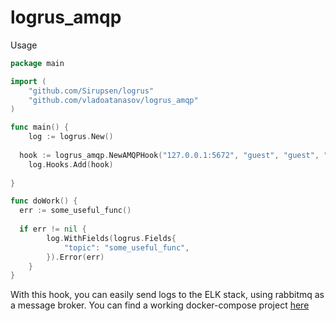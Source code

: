 # logrus_amqp 

Usage

```go
package main

import (
	"github.com/Sirupsen/logrus"
	"github.com/vladoatanasov/logrus_amqp"
)

func main() {
	log := logrus.New()
  
  hook := logrus_amqp.NewAMQPHook("127.0.0.1:5672", "guest", "guest", "exchange-rabbitmq", "routing-key")
	log.Hooks.Add(hook)
	
}

func doWork() {
  err := some_useful_func()
  
  if err != nil {
		log.WithFields(logrus.Fields{
			"topic": "some_useful_func",
		}).Error(err)
	}
}
```

With this hook, you can easily send logs to the ELK stack, using rabbitmq as a message broker. You can find a working docker-compose project [here](https://github.com/vladoatanasov/docker-elk)
